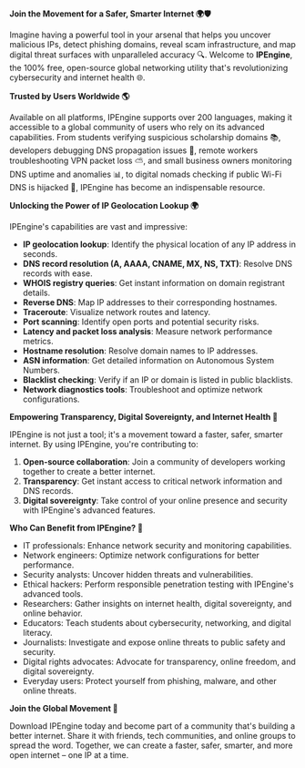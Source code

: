 **Join the Movement for a Safer, Smarter Internet 🌍🛡️**

Imagine having a powerful tool in your arsenal that helps you uncover malicious IPs, detect phishing domains, reveal scam infrastructure, and map digital threat surfaces with unparalleled accuracy 🔍. Welcome to **IPEngine**, the 100% free, open-source global networking utility that's revolutionizing cybersecurity and internet health 🌐.

**Trusted by Users Worldwide 🌎**

Available on all platforms, IPEngine supports over 200 languages, making it accessible to a global community of users who rely on its advanced capabilities. From students verifying suspicious scholarship domains 📚, developers debugging DNS propagation issues 🔧, remote workers troubleshooting VPN packet loss ⛅️, and small business owners monitoring DNS uptime and anomalies 📊, to digital nomads checking if public Wi-Fi DNS is hijacked 📡, IPEngine has become an indispensable resource.

**Unlocking the Power of IP Geolocation Lookup 🌍**

IPEngine's capabilities are vast and impressive:

*   **IP geolocation lookup**: Identify the physical location of any IP address in seconds.
*   **DNS record resolution (A, AAAA, CNAME, MX, NS, TXT)**: Resolve DNS records with ease.
*   **WHOIS registry queries**: Get instant information on domain registrant details.
*   **Reverse DNS**: Map IP addresses to their corresponding hostnames.
*   **Traceroute**: Visualize network routes and latency.
*   **Port scanning**: Identify open ports and potential security risks.
*   **Latency and packet loss analysis**: Measure network performance metrics.
*   **Hostname resolution**: Resolve domain names to IP addresses.
*   **ASN information**: Get detailed information on Autonomous System Numbers.
*   **Blacklist checking**: Verify if an IP or domain is listed in public blacklists.
*   **Network diagnostics tools**: Troubleshoot and optimize network configurations.

**Empowering Transparency, Digital Sovereignty, and Internet Health 📡**

IPEngine is not just a tool; it's a movement toward a faster, safer, smarter internet. By using IPEngine, you're contributing to:

1.  **Open-source collaboration**: Join a community of developers working together to create a better internet.
2.  **Transparency**: Get instant access to critical network information and DNS records.
3.  **Digital sovereignty**: Take control of your online presence and security with IPEngine's advanced features.

**Who Can Benefit from IPEngine? 🤔**

*   IT professionals: Enhance network security and monitoring capabilities.
*   Network engineers: Optimize network configurations for better performance.
*   Security analysts: Uncover hidden threats and vulnerabilities.
*   Ethical hackers: Perform responsible penetration testing with IPEngine's advanced tools.
*   Researchers: Gather insights on internet health, digital sovereignty, and online behavior.
*   Educators: Teach students about cybersecurity, networking, and digital literacy.
*   Journalists: Investigate and expose online threats to public safety and security.
*   Digital rights advocates: Advocate for transparency, online freedom, and digital sovereignty.
*   Everyday users: Protect yourself from phishing, malware, and other online threats.

**Join the Global Movement 🚀**

Download IPEngine today and become part of a community that's building a better internet. Share it with friends, tech communities, and online groups to spread the word. Together, we can create a faster, safer, smarter, and more open internet – one IP at a time.